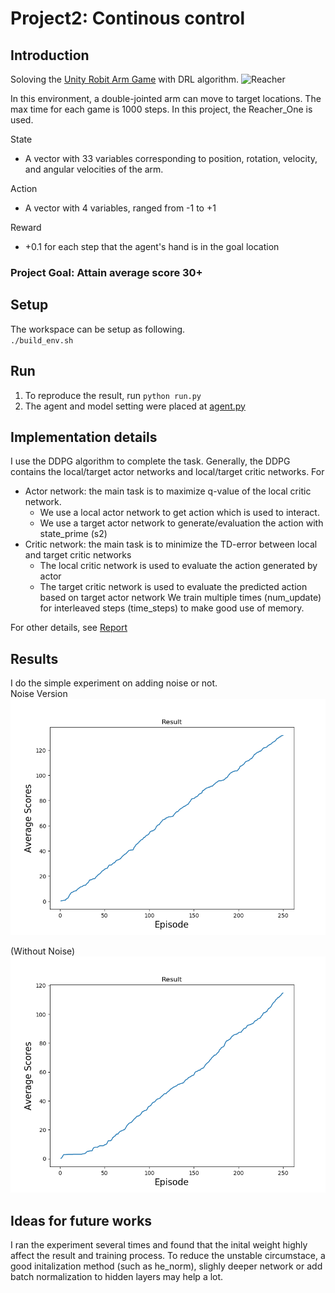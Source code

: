 # Project2: Continous control

## Introduction
Soloving the [Unity Robit Arm Game](https://github.com/Unity-Technologies/ml-agents/blob/master/docs/Learning-Environment-Examples.md#reacher) with DRL algorithm.
![Reacher](https://user-images.githubusercontent.com/10624937/43851024-320ba930-9aff-11e8-8493-ee547c6af349.gif)

In this environment, a double-jointed arm can move to target locations. The max time for each game is 1000 steps. In this project, the Reacher_One is used. <br>

State 
* A vector with 33 variables corresponding to position, rotation, velocity, and angular velocities of the arm.

Action
* A vector with 4 variables, ranged from -1 to +1

Reward
* +0.1 for each step that the agent's hand is in the goal location
### Project Goal: Attain average score 30+

## Setup
The workspace can be setup as following. <br>
`./build_env.sh`

## Run
1. To reproduce the result, run `python run.py`
2. The agent and model setting were placed at [agent.py](./agent.py)

## Implementation details
I use the DDPG algorithm to complete the task. Generally, the DDPG contains the local/target actor networks and local/target critic networks. For <br>
  * Actor network: the main task is to maximize q-value of the local critic network.
    * We use a local actor network to get action which is used to interact.
    * We use a target actor network to generate/evaluation the action with state_prime (s2)
  * Critic network: the main task is to minimize the TD-error between local and target critic networks
    * The local critic network is used to evaluate the action generated by actor
    * The target critic network is used to evaluate the predicted action based on target actor network
We train multiple times (num_update) for interleaved steps (time_steps) to make good use of memory. <br>
  
For other details, see [Report](./Report.pdf)

## Results
I do the simple experiment on adding noise or not. <br>
Noise Version
![with_noise](./tf_solution/result_with_noise.png)

(Without Noise)
![without_noise](./tf_solution/result_without_noise.png)


## Ideas for future works
I ran the experiment several times and found that the inital weight highly affect the result and training process. To reduce the unstable circumstace, a good initalization method (such as he_norm), slighly deeper network or add batch normalization to hidden layers may help a lot.
